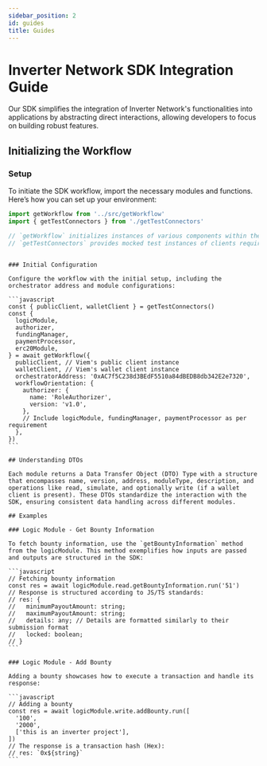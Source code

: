 ```yaml
---
sidebar_position: 2
id: guides
title: Guides
---
```



# Inverter Network SDK Integration Guide

Our SDK simplifies the integration of Inverter Network's functionalities into applications by abstracting direct interactions, allowing developers to focus on building robust features.

## Initializing the Workflow

### Setup

To initiate the SDK workflow, import the necessary modules and functions. Here’s how you can set up your environment:

```javascript
import getWorkflow from '../src/getWorkflow'
import { getTestConnectors } from './getTestConnectors'

// `getWorkflow` initializes instances of various components within the module.
// `getTestConnectors` provides mocked test instances of clients required by the workflow.
```
````

### Initial Configuration

Configure the workflow with the initial setup, including the orchestrator address and module configurations:

```javascript
const { publicClient, walletClient } = getTestConnectors()
const {
  logicModule,
  authorizer,
  fundingManager,
  paymentProcessor,
  erc20Module,
} = await getWorkflow({
  publicClient, // Viem's public client instance
  walletClient, // Viem's wallet client instance
  orchestratorAddress: '0xAC7f5C238d3BEdF5510a84dBEDB8db342E2e7320',
  workflowOrientation: {
    authorizer: {
      name: 'RoleAuthorizer',
      version: 'v1.0',
    },
    // Include logicModule, fundingManager, paymentProcessor as per requirement
  },
})
```

## Understanding DTOs

Each module returns a Data Transfer Object (DTO) Type with a structure that encompasses name, version, address, moduleType, description, and operations like read, simulate, and optionally write (if a wallet client is present). These DTOs standardize the interaction with the SDK, ensuring consistent data handling across different modules.

## Examples

### Logic Module - Get Bounty Information

To fetch bounty information, use the `getBountyInformation` method from the logicModule. This method exemplifies how inputs are passed and outputs are structured in the SDK:

```javascript
// Fetching bounty information
const res = await logicModule.read.getBountyInformation.run('51')
// Response is structured according to JS/TS standards:
// res: {
//   minimumPayoutAmount: string;
//   maximumPayoutAmount: string;
//   details: any; // Details are formatted similarly to their submission format
//   locked: boolean;
// }
```

### Logic Module - Add Bounty

Adding a bounty showcases how to execute a transaction and handle its response:

```javascript
// Adding a bounty
const res = await logicModule.write.addBounty.run([
  '100',
  '2000',
  ['this is an inverter project'],
])
// The response is a transaction hash (Hex):
// res: `0x${string}`
```
